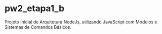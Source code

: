 # pw2_etapa1_b
Projeto Inicial de Arquitetura NodeJs, utilizando JavaScript com Módulos e Sistemas de Comandos Básicos.
